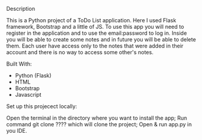 Description

This is a Python project of a ToDo List application. Here I used Flask framework, Bootstrap and a little of JS.
To use this app you will need to register in the application and to use the email:password to log in. Inside you will be able to create some notes and in future you will be able to delete them. Each user have access only to the notes that were added in their account and there is no way to access some other's notes.


Built With:
- Python (Flask)
- HTML
- Bootstrap
- Javascript


Set up this projecect locally:

Open the terminal in the directory where you want to install the app;
Run command git clone ???? which will clone the project;
Open & run app.py in you IDE.
